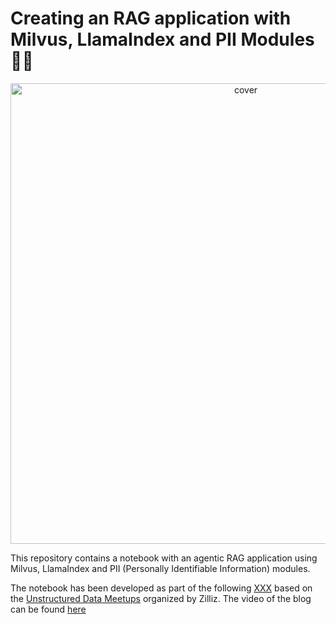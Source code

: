 # Creating an RAG application with Milvus, LlamaIndex and PII Modules 🧑‍✈️

<p align="center">
<img width="737" alt="cover" src="https://github.com/user-attachments/assets/146ace1e-706e-4ec5-851c-dbfff55e0d9b">
</p>

This repository contains a notebook with an agentic RAG application using Milvus, LlamaIndex and PII (Personally Identifiable Information) modules.

The notebook has been developed as part of the following [XXX](https://zilliz.com/blog/agentic-rag-using-claude-3.5-sonnet-llamaindex-and-milvus) based on the [Unstructured Data Meetups](https://zilliz.com/community/unstructured-data-meetup) organized by Zilliz. The video of the blog can be found [here]([https://www.youtube.com/watch?v=PM52EVwzB2A&t=1915s](https://www.youtube.com/watch?v=MDHyrhrulWo&t=453s))
